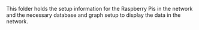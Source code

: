 This folder holds the setup information for the Raspberry Pis in the network and the necessary database and graph setup to display the data in the network.
